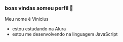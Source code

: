 ### boas vindas aomeu perfil 💙

Meu nome é Vinicius

- estou estudando na Alura
- estou me desenvolvendo na linguagem JavaScript
